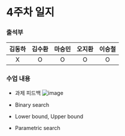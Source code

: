 # 4주차 일지

### 출석부
|김동하|김수환|마승민|오지환|이승철|
|:---:|:---:|:---:|:---:|:---:|
|X|O|O|O|O|


### 수업 내용
- 과제 피드백
  ![image](https://github.com/user-attachments/assets/3f775a52-f2c3-4f81-bf17-0d9d5a1fd665)


- Binary search
- Lower bound, Upper bound
- Parametric search
